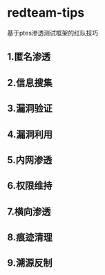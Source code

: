 # redteam-tips
基于ptes渗透测试框架的红队技巧

## 1.匿名渗透
## 2.信息搜集
## 3.漏洞验证
## 4.漏洞利用
## 5.内网渗透
## 6.权限维持
## 7.横向渗透
## 8.痕迹清理
## 9.溯源反制
